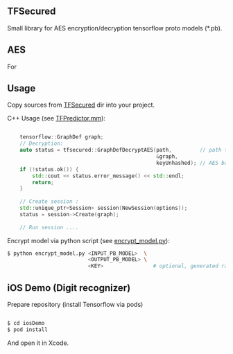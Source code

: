 ## TFSecured

Small library for AES encryption/decryption tensorflow proto models (*.pb).

## AES

For 

## Usage 

Copy sources from [TFSecured](https://github.com/dneprDroid/TFSecured/tree/master/TFSecured) dir into your project.
 
C++ Usage (see [TFPredictor.mm](https://github.com/dneprDroid/TFSecured/blob/master/iosDemo/TFSecured-iOS/tf/predict/TFPredictor.mm)):

```cpp

    tensorflow::GraphDef graph;
    // Decryption: 
    auto status = tfsecured::GraphDefDecryptAES(path,         // path to *.pb file (frozen graph)
                                                &graph,
                                                keyUnhashed); // AES base64 key
    if (!status.ok()) {
        std::cout << status.error_message() << std::endl;
        return;
    }
    
    // Create session :
    std::unique_ptr<Session> session(NewSession(options));
    status = session->Create(graph);
    
    // Run session ....
```


Encrypt model via python script (see [encrypt_model.py](https://github.com/dneprDroid/TFSecured/blob/master/python/encrypt_model.py)):

```bash
$ python encrypt_model.py <INPUT_PB_MODEL>  \
                          <OUTPUT_PB_MODEL> \  
                          <KEY>                # optional, generated randomly by script 

```


## iOS Demo (Digit recognizer)

Prepare repository (install Tensorflow via pods)

```bash

$ cd iosDemo
$ pod install 

``` 
And open it in Xcode.
